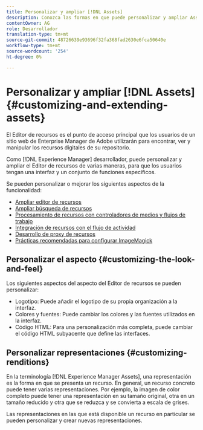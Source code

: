 ```yaml
---
title: Personalizar y ampliar [!DNL Assets]
description: Conozca las formas en que puede personalizar y ampliar Asset Share y Asset Editor, que presentan a los usuarios una interfaz y un conjunto de funciones específicos.
contentOwner: AG
role: Desarrollador
translation-type: tm+mt
source-git-commit: 48726639e93696f32fa368fad2630e6fca50640e
workflow-type: tm+mt
source-wordcount: '254'
ht-degree: 0%

---
```



# Personalizar y ampliar [!DNL Assets] {#customizing-and-extending-assets}

El Editor de recursos es el punto de acceso principal que los usuarios de un sitio web de Enterprise Manager de Adobe utilizarán para encontrar, ver y manipular los recursos digitales de su repositorio.

Como [!DNL Experience Manager] desarrollador, puede personalizar y ampliar el Editor de recursos de varias maneras, para que los usuarios tengan una interfaz y un conjunto de funciones específicos.

Se pueden personalizar o mejorar los siguientes aspectos de la funcionalidad:

* [Ampliar editor de recursos](asseteditorx.md)
* [Ampliar búsqueda de recursos](searchx.md)
* [Procesamiento de recursos con controladores de medios y flujos de trabajo](media-handlers.md)
* [Integración de recursos con el flujo de actividad](extending-activity-stream.md)
* [Desarrollo de proxy de recursos](proxy.md)
* [Prácticas recomendadas para configurar ImageMagick](best-practices-for-imagemagick.md)

## Personalizar el aspecto {#customizing-the-look-and-feel}

Los siguientes aspectos del aspecto del Editor de recursos se pueden personalizar:

* Logotipo: Puede añadir el logotipo de su propia organización a la interfaz.
* Colores y fuentes: Puede cambiar los colores y las fuentes utilizados en la interfaz.
* Código HTML: Para una personalización más completa, puede cambiar el código HTML subyacente que define las interfaces.

## Personalizar representaciones {#customizing-renditions}

En la terminología [!DNL Experience Manager Assets], una representación es la forma en que se presenta un recurso. En general, un recurso concreto puede tener varias representaciones. Por ejemplo, la imagen de color completo puede tener una representación en su tamaño original, otra en un tamaño reducido y otra que se reduzca y se convierta a escala de grises.

Las representaciones en las que está disponible un recurso en particular se pueden personalizar y crear nuevas representaciones.
